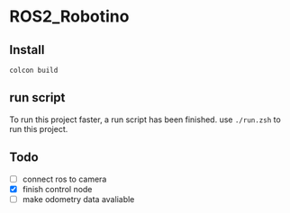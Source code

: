# ROS2_Robotino


## Install
`colcon build`

## run script
To run this project faster, a run script has been finished. use `./run.zsh` to run this project.


## Todo

- [ ] connect ros to camera
- [x] finish control node
- [ ] make odometry data avaliable
